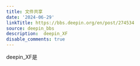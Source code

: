 ```yaml
---
title: 文件共享
date: '2024-06-29'
linkTitle: https://bbs.deepin.org/en/post/274534
source: deepin_bbs
description:  deepin_XF 
disable_comments: true
---
```

deepin_XF是

